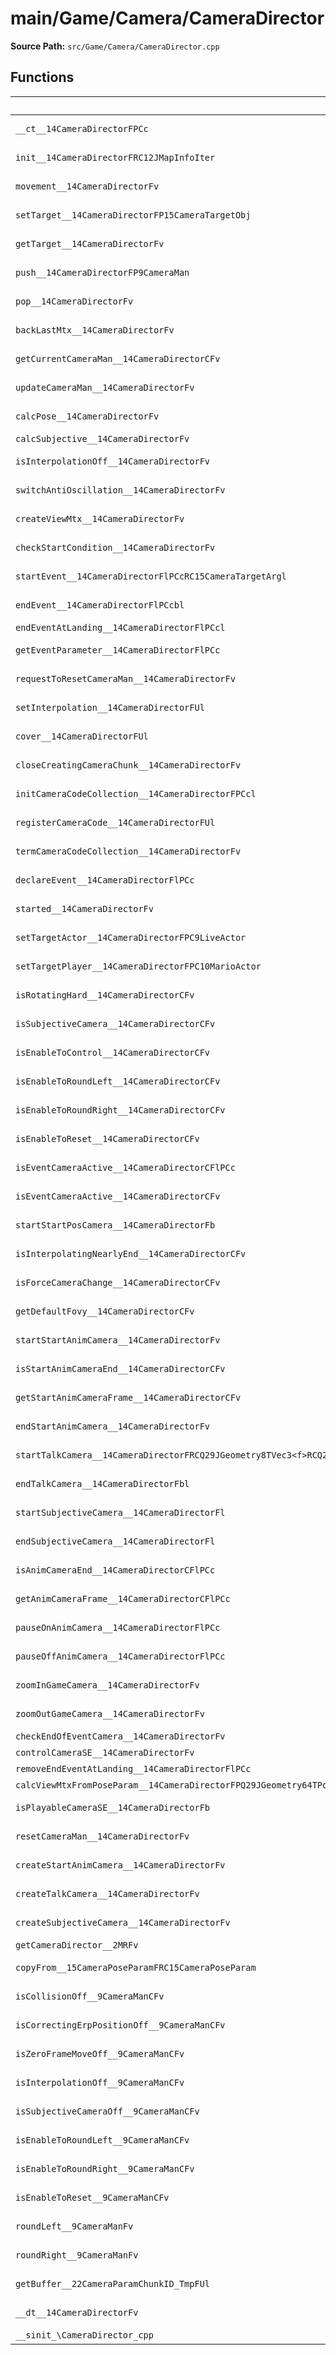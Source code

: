 # main/Game/Camera/CameraDirector

**Source Path:** `src/Game/Camera/CameraDirector.cpp`

## Functions

| Name | Address | Match % |
|------|---------|---------|
| `__ct__14CameraDirectorFPCc` | `0x80099220` | :white_check_mark: (100.0%) |
| `init__14CameraDirectorFRC12JMapInfoIter` | `0x80099544` | :white_check_mark: (100.0%) |
| `movement__14CameraDirectorFv` | `0x80099548` | :white_check_mark: (100.0%) |
| `setTarget__14CameraDirectorFP15CameraTargetObj` | `0x8009961C` | :white_check_mark: (100.0%) |
| `getTarget__14CameraDirectorFv` | `0x80099624` | :white_check_mark: (100.0%) |
| `push__14CameraDirectorFP9CameraMan` | `0x8009962C` | :white_check_mark: (100.0%) |
| `pop__14CameraDirectorFv` | `0x800996B0` | :white_check_mark: (100.0%) |
| `backLastMtx__14CameraDirectorFv` | `0x80099738` | :x: (23.1%) |
| `getCurrentCameraMan__14CameraDirectorCFv` | `0x800997A0` | :white_check_mark: (100.0%) |
| `updateCameraMan__14CameraDirectorFv` | `0x800997BC` | :white_check_mark: (100.0%) |
| `calcPose__14CameraDirectorFv` | `0x80099830` | :white_check_mark: (100.0%) |
| `calcSubjective__14CameraDirectorFv` | `0x80099904` | :x: (0.0%) |
| `isInterpolationOff__14CameraDirectorFv` | `0x80099C64` | :white_check_mark: (100.0%) |
| `switchAntiOscillation__14CameraDirectorFv` | `0x80099CCC` | :white_check_mark: (100.0%) |
| `createViewMtx__14CameraDirectorFv` | `0x80099D1C` | :white_check_mark: (100.0%) |
| `checkStartCondition__14CameraDirectorFv` | `0x80099D84` | :white_check_mark: (100.0%) |
| `startEvent__14CameraDirectorFlPCcRC15CameraTargetArgl` | `0x80099DFC` | :white_check_mark: (100.0%) |
| `endEvent__14CameraDirectorFlPCcbl` | `0x80099ECC` | :white_check_mark: (100.0%) |
| `endEventAtLanding__14CameraDirectorFlPCcl` | `0x80099FA0` | :x: (0.0%) |
| `getEventParameter__14CameraDirectorFlPCc` | `0x8009A030` | :white_check_mark: (100.0%) |
| `requestToResetCameraMan__14CameraDirectorFv` | `0x8009A098` | :white_check_mark: (100.0%) |
| `setInterpolation__14CameraDirectorFUl` | `0x8009A0A4` | :white_check_mark: (100.0%) |
| `cover__14CameraDirectorFUl` | `0x8009A10C` | :white_check_mark: (100.0%) |
| `closeCreatingCameraChunk__14CameraDirectorFv` | `0x8009A114` | :white_check_mark: (100.0%) |
| `initCameraCodeCollection__14CameraDirectorFPCcl` | `0x8009A190` | :white_check_mark: (100.0%) |
| `registerCameraCode__14CameraDirectorFUl` | `0x8009A198` | :white_check_mark: (100.0%) |
| `termCameraCodeCollection__14CameraDirectorFv` | `0x8009A1A0` | :white_check_mark: (100.0%) |
| `declareEvent__14CameraDirectorFlPCc` | `0x8009A1A8` | :white_check_mark: (100.0%) |
| `started__14CameraDirectorFv` | `0x8009A214` | :white_check_mark: (100.0%) |
| `setTargetActor__14CameraDirectorFPC9LiveActor` | `0x8009A224` | :white_check_mark: (100.0%) |
| `setTargetPlayer__14CameraDirectorFPC10MarioActor` | `0x8009A22C` | :white_check_mark: (100.0%) |
| `isRotatingHard__14CameraDirectorCFv` | `0x8009A234` | :white_check_mark: (100.0%) |
| `isSubjectiveCamera__14CameraDirectorCFv` | `0x8009A240` | :white_check_mark: (100.0%) |
| `isEnableToControl__14CameraDirectorCFv` | `0x8009A248` | :white_check_mark: (100.0%) |
| `isEnableToRoundLeft__14CameraDirectorCFv` | `0x8009A2E4` | :white_check_mark: (100.0%) |
| `isEnableToRoundRight__14CameraDirectorCFv` | `0x8009A314` | :white_check_mark: (100.0%) |
| `isEnableToReset__14CameraDirectorCFv` | `0x8009A344` | :white_check_mark: (100.0%) |
| `isEventCameraActive__14CameraDirectorCFlPCc` | `0x8009A374` | :white_check_mark: (100.0%) |
| `isEventCameraActive__14CameraDirectorCFv` | `0x8009A3D0` | :white_check_mark: (100.0%) |
| `startStartPosCamera__14CameraDirectorFb` | `0x8009A40C` | :white_check_mark: (100.0%) |
| `isInterpolatingNearlyEnd__14CameraDirectorCFv` | `0x8009A41C` | :white_check_mark: (100.0%) |
| `isForceCameraChange__14CameraDirectorCFv` | `0x8009A47C` | :white_check_mark: (100.0%) |
| `getDefaultFovy__14CameraDirectorCFv` | `0x8009A488` | :white_check_mark: (100.0%) |
| `startStartAnimCamera__14CameraDirectorFv` | `0x8009A490` | :white_check_mark: (100.0%) |
| `isStartAnimCameraEnd__14CameraDirectorCFv` | `0x8009A500` | :white_check_mark: (100.0%) |
| `getStartAnimCameraFrame__14CameraDirectorCFv` | `0x8009A520` | :white_check_mark: (100.0%) |
| `endStartAnimCamera__14CameraDirectorFv` | `0x8009A540` | :white_check_mark: (100.0%) |
| `startTalkCamera__14CameraDirectorFRCQ29JGeometry8TVec3<f>RCQ29JGeometry8TVec3<f>ffl` | `0x8009A580` | :x: (80.6%) |
| `endTalkCamera__14CameraDirectorFbl` | `0x8009A68C` | :white_check_mark: (100.0%) |
| `startSubjectiveCamera__14CameraDirectorFl` | `0x8009A6A0` | :white_check_mark: (100.0%) |
| `endSubjectiveCamera__14CameraDirectorFl` | `0x8009A740` | :white_check_mark: (100.0%) |
| `isAnimCameraEnd__14CameraDirectorCFlPCc` | `0x8009A7D8` | :white_check_mark: (100.0%) |
| `getAnimCameraFrame__14CameraDirectorCFlPCc` | `0x8009A834` | :white_check_mark: (100.0%) |
| `pauseOnAnimCamera__14CameraDirectorFlPCc` | `0x8009A890` | :white_check_mark: (100.0%) |
| `pauseOffAnimCamera__14CameraDirectorFlPCc` | `0x8009A8E4` | :white_check_mark: (100.0%) |
| `zoomInGameCamera__14CameraDirectorFv` | `0x8009A938` | :white_check_mark: (100.0%) |
| `zoomOutGameCamera__14CameraDirectorFv` | `0x8009A940` | :white_check_mark: (100.0%) |
| `checkEndOfEventCamera__14CameraDirectorFv` | `0x8009A948` | :x: (0.0%) |
| `controlCameraSE__14CameraDirectorFv` | `0x8009A9D8` | :x: (0.0%) |
| `removeEndEventAtLanding__14CameraDirectorFlPCc` | `0x8009ACCC` | :x: (0.0%) |
| `calcViewMtxFromPoseParam__14CameraDirectorFPQ29JGeometry64TPosition3<Q29JGeometry38TMatrix34<Q29JGeometry13SMatrix34C<f>>>PC15CameraPoseParam` | `0x8009ADBC` | :x: (0.0%) |
| `isPlayableCameraSE__14CameraDirectorFb` | `0x8009AFC0` | :white_check_mark: (100.0%) |
| `resetCameraMan__14CameraDirectorFv` | `0x8009B0B0` | :x: (71.9%) |
| `createStartAnimCamera__14CameraDirectorFv` | `0x8009B230` | :white_check_mark: (100.0%) |
| `createTalkCamera__14CameraDirectorFv` | `0x8009B2A4` | :white_check_mark: (100.0%) |
| `createSubjectiveCamera__14CameraDirectorFv` | `0x8009B35C` | :white_check_mark: (100.0%) |
| `getCameraDirector__2MRFv` | `0x8009B414` | :x: (0.0%) |
| `copyFrom__15CameraPoseParamFRC15CameraPoseParam` | `0x8009B43C` | :white_check_mark: (100.0%) |
| `isCollisionOff__9CameraManCFv` | `0x8009B4D0` | :white_check_mark: (100.0%) |
| `isCorrectingErpPositionOff__9CameraManCFv` | `0x8009B4D8` | :white_check_mark: (100.0%) |
| `isZeroFrameMoveOff__9CameraManCFv` | `0x8009B4E0` | :white_check_mark: (100.0%) |
| `isInterpolationOff__9CameraManCFv` | `0x8009B4E8` | :white_check_mark: (100.0%) |
| `isSubjectiveCameraOff__9CameraManCFv` | `0x8009B4F0` | :white_check_mark: (100.0%) |
| `isEnableToRoundLeft__9CameraManCFv` | `0x8009B4F8` | :white_check_mark: (100.0%) |
| `isEnableToRoundRight__9CameraManCFv` | `0x8009B500` | :white_check_mark: (100.0%) |
| `isEnableToReset__9CameraManCFv` | `0x8009B508` | :white_check_mark: (100.0%) |
| `roundLeft__9CameraManFv` | `0x8009B510` | :white_check_mark: (100.0%) |
| `roundRight__9CameraManFv` | `0x8009B514` | :white_check_mark: (100.0%) |
| `getBuffer__22CameraParamChunkID_TmpFUl` | `0x8009B518` | :white_check_mark: (100.0%) |
| `__dt__14CameraDirectorFv` | `0x8009B520` | :white_check_mark: (100.0%) |
| `__sinit_\CameraDirector_cpp` | `0x8009B578` | :x: (0.0%) |